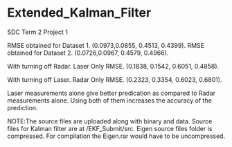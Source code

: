 # Extended_Kalman_Filter
SDC Term 2 Project 1

RMSE obtained for Dataset 1.
(0.0973,0.0855, 0.4513, 0.4399).
RMSE obtained for Dataset 2.
(0.0726,0.0967, 0.4579, 0.4966). 

With turning off Radar. Laser Only RMSE.
(0.1838, 0.1542, 0.6051, 0.4858).

With turning off Laser. Radar Only RMSE.
(0.2323, 0.3354, 0.6023, 0.6801).

Laser measurements alone give better predication as compared to Radar measurements alone.
Using both of them increases the accuracy of the prediction.

NOTE:The source files are uploaded along with binary and data.
Source files for Kalman filter are at /EKF_Submit/src.
Eigen source files folder is compressed.
For compilation the Eigen.rar would have to be uncompressed.

